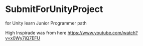 # SubmitForUnityProject
for Unity learn Junior Programmer path


High Inspirade was from here https://www.youtube.com/watch?v=x0Wy7jQ7EFU
